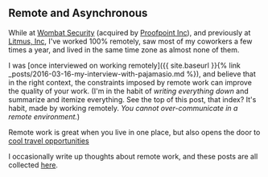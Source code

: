 



## Remote and Asynchronous

While at [Wombat Security](https://www.wombatsecurity.com/) (acquired by [Proofpoint Inc](https://www.proofpoint.com/us)), and previously at [Litmus, Inc](https://litmus.com/), I've worked 100% remotely, saw most of my coworkers a few times a year, and lived in the same time zone as almost none of them.

I was [once interviewed on working remotely]({{ site.baseurl }}{% link _posts/2016-03-16-my-interview-with-pajamasio.md %}), and believe that in the right context, the constraints imposed by remote work can improve the quality of your work. (I'm in the habit of _writing everything down_ and summarize and itemize everything. See the top of this post, that index? It's habit, made by working remotely. _You cannot over-communicate in a remote environment._)

Remote work is great when you live in one place, but also opens the door to [cool travel opportunities](http://teamthompsontravels.tumblr.com/post/145144220613/1-year-travelversary-exactly-one-year-ago-on-may)

I occasionally write up thoughts about remote work, and these posts are all collected [here](https://josh.works/tags#remote_work).
